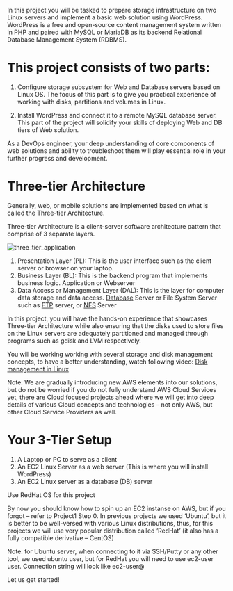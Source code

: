 In this project you will be tasked to prepare storage infrastructure on two Linux servers and implement a basic web solution using WordPress. WordPress is a free and open-source content management system written in PHP and paired with MySQL or MariaDB as its backend Relational Database Management System (RDBMS).

# This project consists of two parts:

1. Configure storage subsystem for Web and Database servers based on Linux OS. The focus of this part is to give you practical experience of working with disks, partitions and volumes in Linux.

2. Install WordPress and connect it to a remote MySQL database server. This part of the project will solidify your skills of deploying  Web and DB tiers of Web solution.

As a DevOps engineer, your deep understanding of core components of web solutions and ability to troubleshoot them will play essential role in your further progress and development.

# Three-tier Architecture
Generally, web, or mobile solutions are implemented based on what is called the Three-tier Architecture.

Three-tier Architecture is a client-server software architecture pattern that comprise of 3 separate layers.


![three_tier_application](https://user-images.githubusercontent.com/85270361/210136746-989083fe-d67f-4454-97d5-5f7cc8f921f3.PNG)


1. Presentation Layer (PL): This is the user interface such as the client server or browser on your laptop.
2. Business Layer (BL): This is the backend program that implements business logic. Application or Webserver
3. Data Access or Management Layer (DAL): This is the layer for computer data storage and data access. [Database](https://www.computerhope.com/jargon/d/database-server.htm) Server or File System Server such as [FTP](https://titanftp.com/2022/07/05/what-is-an-ftp-server/) server, or [NFS](https://www.techtarget.com/searchenterprisedesktop/definition/Network-File-System) Server


In this project, you will have the hands-on experience that showcases Three-tier Architecture while also ensuring that the disks
used to store files on the Linux servers are adequately partitioned and managed through programs such as gdisk and LVM respectively.

You will be working working with several storage and disk management concepts, to have a better understanding, watch following video:
[Disk management in Linux](https://youtu.be/dHbeFhb7mmY)

Note: We are gradually introducing new AWS elements into our solutions, but do not be worried if you do not fully understand AWS 
Cloud Services yet, there are Cloud focused projects ahead where we will get into deep details of various Cloud concepts and 
technologies – not only AWS, but other Cloud Service Providers as well.


# Your 3-Tier Setup
1. A Laptop or PC to serve as a client
2. An EC2 Linux Server as a web server (This is where you will install WordPress)
3. An EC2 Linux server as a database (DB) server

Use RedHat OS for this project

By now you should know how to spin up an EC2 instanse on AWS, but if you forgot – refer to Project1 Step 0.
In previous projects we used ‘Ubuntu’, but it is better to be well-versed with various Linux distributions, thus, for this projects
we will use very popular distribution called ‘RedHat’ (it also has a fully compatible derivative – CentOS)

Note: for Ubuntu server, when connecting to it via SSH/Putty or any other tool, we used ubuntu user, but for RedHat you will need
to use ec2-user user. Connection string will look like ec2-user@<Public-IP>

Let us get started!
